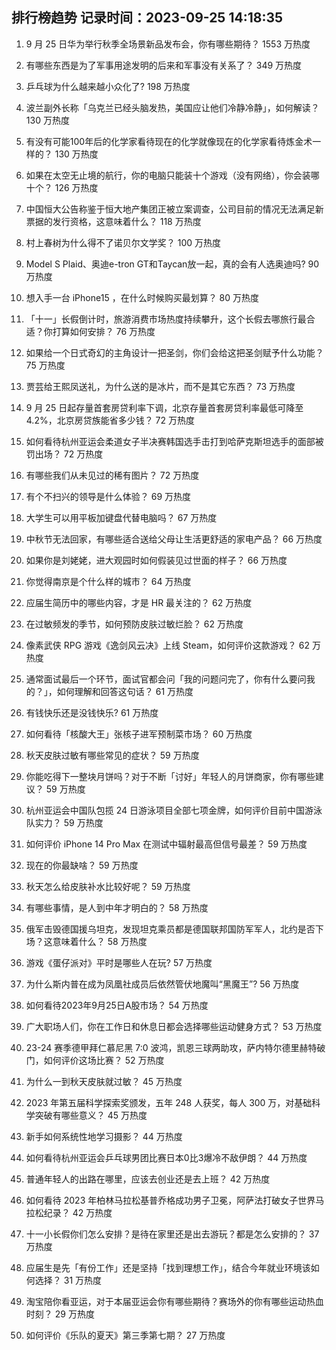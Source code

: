 
## 排行榜趋势 记录时间：2023-09-25 14:18:35
  
  1. 9 月 25 日华为举行秋季全场景新品发布会，你有哪些期待？ 1553 万热度
    
  2. 有哪些东西是为了军事用途发明的后来和军事没有关系了？ 349 万热度
    
  3. 乒乓球为什么越来越小众化了? 198 万热度
    
  4. 波兰副外长称「乌克兰已经头脑发热，美国应让他们冷静冷静」，如何解读？ 130 万热度
    
  5. 有没有可能100年后的化学家看待现在的化学就像现在的化学家看待炼金术一样的？ 130 万热度
    
  6. 如果在太空无止境的航行，你的电脑只能装十个游戏（没有网络），你会装哪十个？ 126 万热度
    
  7. 中国恒大公告称鉴于恒大地产集团正被立案调查，公司目前的情况无法满足新票据的发行资格，这意味着什么？ 118 万热度
    
  8. 村上春树为什么得不了诺贝尔文学奖？ 100 万热度
    
  9. Model S Plaid、奥迪e-tron GT和Taycan放一起，真的会有人选奥迪吗? 90 万热度
    
  10. 想入手一台 iPhone15 ，在什么时候购买最划算？ 80 万热度
    
  11. 「十一」长假倒计时，旅游消费市场热度持续攀升，这个长假去哪旅行最合适？你打算如何安排？ 76 万热度
    
  12. 如果给一个日式奇幻的主角设计一把圣剑，你们会给这把圣剑赋予什么功能？ 75 万热度
    
  13. 贾芸给王熙凤送礼，为什么送的是冰片，而不是其它东西？ 73 万热度
    
  14. 9 月 25 日起存量首套房贷利率下调，北京存量首套房贷利率最低可降至4.2%，北京房贷族能省多少钱？ 72 万热度
    
  15. 如何看待杭州亚运会柔道女子半决赛韩国选手击打到哈萨克斯坦选手的面部被罚出场？ 72 万热度
    
  16. 有哪些我们从未见过的稀有图片？ 72 万热度
    
  17. 有个不扫兴的领导是什么体验？ 69 万热度
    
  18. 大学生可以用平板加键盘代替电脑吗？ 67 万热度
    
  19. 中秋节无法回家，有哪些适合送给父母让生活更舒适的家电产品？ 66 万热度
    
  20. 如果你是刘姥姥，进大观园时如何假装见过世面的样子？ 66 万热度
    
  21. 你觉得南京是个什么样的城市？ 64 万热度
    
  22. 应届生简历中的哪些内容，才是 HR 最关注的？ 62 万热度
    
  23. 在过敏频发的季节，如何预防皮肤过敏烂脸？ 62 万热度
    
  24. 像素武侠 RPG 游戏《逸剑风云决》上线 Steam，如何评价这款游戏？ 62 万热度
    
  25. 通常面试最后一个环节，面试官都会问「我的问题问完了，你有什么要问我的？」，如何理解和回答这句话？ 61 万热度
    
  26. 有钱快乐还是没钱快乐? 61 万热度
    
  27. 如何看待「核酸大王」张核子进军预制菜市场？ 60 万热度
    
  28. 秋天皮肤过敏有哪些常见的症状？ 59 万热度
    
  29. 你能吃得下一整块月饼吗？对于不断「讨好」年轻人的月饼商家，你有哪些建议？ 59 万热度
    
  30. 杭州亚运会中国队包揽 24 日游泳项目全部七项金牌，如何评价目前中国游泳队实力？ 59 万热度
    
  31. 如何评价 iPhone 14 Pro Max 在测试中辐射最高但信号最差？ 59 万热度
    
  32. 现在的你最缺啥？ 59 万热度
    
  33. 秋天怎么给皮肤补水比较好呢？ 59 万热度
    
  34. 有哪些事情，是人到中年才明白的？ 58 万热度
    
  35. 俄军击毁德国援乌坦克，发现坦克乘员都是德国联邦国防军军人，北约是否下场？这意味着什么？ 58 万热度
    
  36. 游戏《蛋仔派对》平时是哪些人在玩? 57 万热度
    
  37. 为什么斯内普在成为凤凰社成员后依然管伏地魔叫“黑魔王”? 56 万热度
    
  38. 如何看待2023年9月25日A股市场？ 54 万热度
    
  39. 广大职场人们，你在工作日和休息日都会选择哪些运动健身方式？ 53 万热度
    
  40. 23-24 赛季德甲拜仁慕尼黑 7:0 波鸿，凯恩三球两助攻，萨内特尔德里赫特破门，如何评价这场比赛？ 52 万热度
    
  41. 为什么一到秋天皮肤就过敏？ 45 万热度
    
  42. 2023 年第五届科学探索奖颁发，五年 248 人获奖，每人 300 万，对基础科学突破有哪些意义？ 45 万热度
    
  43. 新手如何系统性地学习摄影？ 44 万热度
    
  44. 如何看待杭州亚运会乒乓球男团比赛日本0比3爆冷不敌伊朗？ 44 万热度
    
  45. 普通年轻人的出路在哪里，应该去创业还是去上班？ 42 万热度
    
  46. 如何看待 2023 年柏林马拉松基普乔格成功男子卫冕，阿萨法打破女子世界马拉松纪录？ 42 万热度
    
  47. 十一小长假你们怎么安排？是待在家里还是出去游玩？都是怎么安排的？ 37 万热度
    
  48. 应届生是先「有份工作」还是坚持「找到理想工作」，结合今年就业环境该如何选择？ 31 万热度
    
  49. 淘宝陪你看亚运，对于本届亚运会你有哪些期待？赛场外的你有哪些运动热血时刻？ 29 万热度
    
  50. 如何评价《乐队的夏天》第三季第七期？ 27 万热度
    